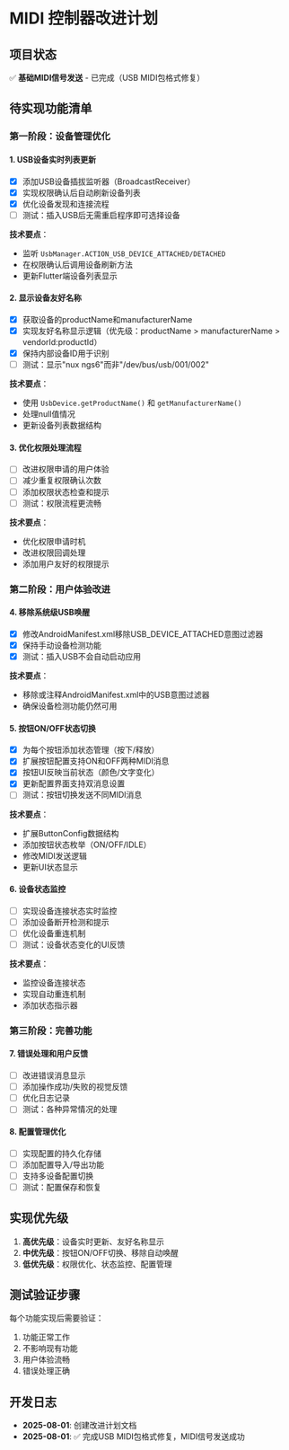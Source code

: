 # MIDI 控制器改进计划

## 项目状态
✅ **基础MIDI信号发送** - 已完成（USB MIDI包格式修复）

## 待实现功能清单

### 第一阶段：设备管理优化

#### 1. USB设备实时列表更新
- [x] 添加USB设备插拔监听器（BroadcastReceiver）
- [x] 实现权限确认后自动刷新设备列表
- [x] 优化设备发现和连接流程
- [ ] 测试：插入USB后无需重启程序即可选择设备

**技术要点**：
- 监听 `UsbManager.ACTION_USB_DEVICE_ATTACHED/DETACHED`
- 在权限确认后调用设备刷新方法
- 更新Flutter端设备列表显示

#### 2. 显示设备友好名称
- [x] 获取设备的productName和manufacturerName
- [x] 实现友好名称显示逻辑（优先级：productName > manufacturerName > vendorId:productId）
- [x] 保持内部设备ID用于识别
- [ ] 测试：显示"nux ngs6"而非"/dev/bus/usb/001/002"

**技术要点**：
- 使用 `UsbDevice.getProductName()` 和 `getManufacturerName()`
- 处理null值情况
- 更新设备列表数据结构

#### 3. 优化权限处理流程
- [ ] 改进权限申请的用户体验
- [ ] 减少重复权限确认次数
- [ ] 添加权限状态检查和提示
- [ ] 测试：权限流程更流畅

**技术要点**：
- 优化权限申请时机
- 改进权限回调处理
- 添加用户友好的权限提示

### 第二阶段：用户体验改进

#### 4. 移除系统级USB唤醒
- [x] 修改AndroidManifest.xml移除USB_DEVICE_ATTACHED意图过滤器
- [x] 保持手动设备检测功能
- [x] 测试：插入USB不会自动启动应用

**技术要点**：
- 移除或注释AndroidManifest.xml中的USB意图过滤器
- 确保设备检测功能仍然可用

#### 5. 按钮ON/OFF状态切换
- [x] 为每个按钮添加状态管理（按下/释放）
- [x] 扩展按钮配置支持ON和OFF两种MIDI消息
- [x] 按钮UI反映当前状态（颜色/文字变化）
- [x] 更新配置界面支持双消息设置
- [ ] 测试：按钮切换发送不同MIDI消息

**技术要点**：
- 扩展ButtonConfig数据结构
- 添加按钮状态枚举（ON/OFF/IDLE）
- 修改MIDI发送逻辑
- 更新UI状态显示

#### 6. 设备状态监控
- [ ] 实现设备连接状态实时监控
- [ ] 添加设备断开检测和提示
- [ ] 优化设备重连机制
- [ ] 测试：设备状态变化的UI反馈

**技术要点**：
- 监控设备连接状态
- 实现自动重连机制
- 添加状态指示器

### 第三阶段：完善功能

#### 7. 错误处理和用户反馈
- [ ] 改进错误消息显示
- [ ] 添加操作成功/失败的视觉反馈
- [ ] 优化日志记录
- [ ] 测试：各种异常情况的处理

#### 8. 配置管理优化
- [ ] 实现配置的持久化存储
- [ ] 添加配置导入/导出功能
- [ ] 支持多设备配置切换
- [ ] 测试：配置保存和恢复

## 实现优先级

1. **高优先级**：设备实时更新、友好名称显示
2. **中优先级**：按钮ON/OFF切换、移除自动唤醒
3. **低优先级**：权限优化、状态监控、配置管理

## 测试验证步骤

每个功能实现后需要验证：
1. 功能正常工作
2. 不影响现有功能
3. 用户体验流畅
4. 错误处理正确

## 开发日志

- **2025-08-01**: 创建改进计划文档
- **2025-08-01**: ✅ 完成USB MIDI包格式修复，MIDI信号发送成功
